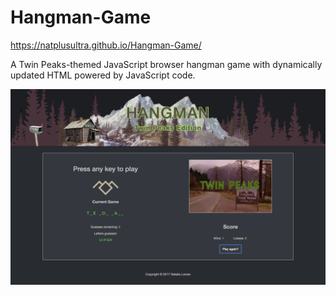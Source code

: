 # Hangman-Game
https://natplusultra.github.io/Hangman-Game/

A Twin Peaks-themed JavaScript browser hangman game with dynamically updated HTML powered by JavaScript code.

![Hangman Game Screen Shot](https://github.com/natplusultra/Hangman-Game/blob/master/assets/images/hangman_shot.png)

